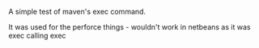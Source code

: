A simple test of maven's exec command.

It was used for the perforce things - wouldn't work in netbeans as it was exec calling exec